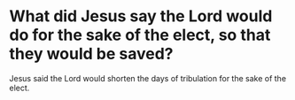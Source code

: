 # What did Jesus say the Lord would do for the sake of the elect, so that they would be saved?

Jesus said the Lord would shorten the days of tribulation for the sake of the elect.
